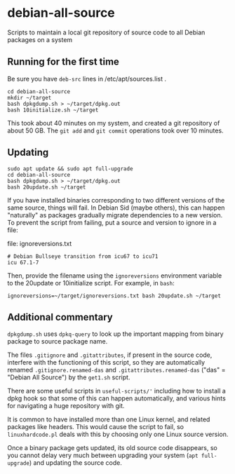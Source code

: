 # debian-all-source

Scripts to maintain a local git repository of source code to all
Debian packages on a system

## Running for the first time

Be sure you have `deb-src` lines in /etc/apt/sources.list .

```
cd debian-all-source
mkdir ~/target
bash dpkgdump.sh > ~/target/dpkg.out
bash 10initialize.sh ~/target
```

This took about 40 minutes on my system, and created a git repository
of about 50 GB.  The `git add` and `git commit` operations took over
10 minutes.

## Updating

```
sudo apt update && sudo apt full-upgrade
cd debian-all-source
bash dpkgdump.sh > ~/target/dpkg.out
bash 20update.sh ~/target
```

If you have installed binaries corresponding to two different versions
of the same source, things will fail.  In Debian Sid (maybe others),
this can happen "naturally" as packages gradually migrate dependencies
to a new version.  To prevent the script from failing, put a source
and version to ignore in a file:

file: ignoreversions.txt
```
# Debian Bullseye transition from icu67 to icu71
icu 67.1-7
```

Then, provide the filename using the `ignoreversions` environment
variable to the 20update or 10initialize script.  For example, in
`bash`:

```
ignoreversions=~/target/ignoreversions.txt bash 20update.sh ~/target
```

## Additional commentary

`dpkgdump.sh` uses `dpkq-query` to look up the important mapping from
binary package to source package name.

The files `.gitignore` and `.gitattributes`, if present in the source
code, interfere with the functioning of this script, so they are
automatically renamed `.gitignore.renamed-das` and
`.gitattributes.renamed-das` ("das" = "Debian All Source") by the
`get1.sh` script.

There are some useful scripts in `useful-scripts/'` including how to
install a dpkg hook so that some of this can happen automatically, and
various hints for navigating a huge repository with git.

It is common to have installed more than one Linux kernel, and related
packages like headers.  This would cause the script to fail, so
`linuxhardcode.pl` deals with this by choosing only one Linux source
version.

Once a binary package gets updated, its old source code disappears, so
you cannot delay very much between upgrading your system (`apt
full-upgrade`) and updating the source code.
